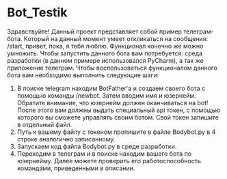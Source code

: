 # Bot_Testik
Здравствуйте! Данный проект представляет собой пример телеграм-бота. Который на данный момент умеет откликаться на сообщения: /start, привет, пока, я тебя люблю. Функционал конечно же можно умножить.
Чтобы запустить данного бота вам потребуется: среда разработки (в данном примере использовался PyCharm), а так же приложение телеграм.
Чтобы воспользоваться функционалом данного бота вам необходимо выполнить следующие шаги:
1. В поиске telegram находим BotFather'a и создаем своего бота с помощью команды /newbot. Затем вводим имя и юзернейм. Обратите внимание, что юзернейм должен оканчиваться на bot! После этого вам должны выдать специальный api токен, с помощью которого вы сможете управлять своим ботом. Свой токен запишите в отдельный файл.
2. Путь к вашему файлу с токеном пропишите в файле Bodybot.py в 4 строке аналогично записанному.
3. Запускаем код файла Bodybot.py в среде разработки.
4. Переходим в телеграм и в поиске находим вашего бота по юзернейму. Далее можете проверить его работоспособность командами, приведенными в описании.
